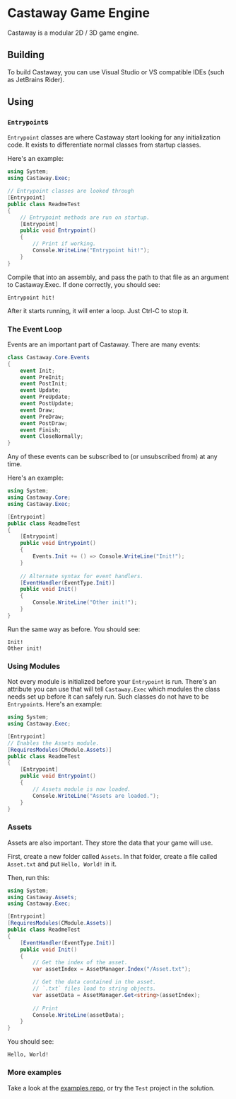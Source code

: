 # Castaway Game Engine

Castaway is a modular 2D / 3D game engine.

## Building

To build Castaway, you can use Visual Studio or VS compatible IDEs (such as
JetBrains Rider).

## Using

### `Entrypoint`s

`Entrypoint` classes are where Castaway start looking for any
initialization code. It exists to differentiate normal classes from
startup classes.

Here's an example:
```c#
using System;
using Castaway.Exec;

// Entrypoint classes are looked through
[Entrypoint]
public class ReadmeTest
{
    // Entrypoint methods are run on startup.
    [Entrypoint]
    public void Entrypoint()
    {
        // Print if working.
        Console.WriteLine("Entrypoint hit!");
    }
}
```

Compile that into an assembly, and pass the path to that file as an
argument to Castaway.Exec. If done correctly, you should see:
```text
Entrypoint hit!
```
After it starts running, it will enter a loop. Just Ctrl-C to stop
it.

### The Event Loop

Events are an important part of Castaway. There are many events:
```c#
class Castaway.Core.Events
{
    event Init;
    event PreInit;
    event PostInit;
    event Update;
    event PreUpdate;
    event PostUpdate;
    event Draw;
    event PreDraw;
    event PostDraw;
    event Finish;
    event CloseNormally;
}
```

Any of these events can be subscribed to (or unsubscribed from) at
any time.

Here's an example:

```c#
using System;
using Castaway.Core;
using Castaway.Exec;

[Entrypoint]
public class ReadmeTest
{
    [Entrypoint]
    public void Entrypoint()
    {
        Events.Init += () => Console.WriteLine("Init!");
    }
    
    // Alternate syntax for event handlers.
    [EventHandler(EventType.Init)]
    public void Init()
    {
        Console.WriteLine("Other init!");
    }
}
```

Run the same way as before. You should see:
```text
Init!
Other init!
```

### Using Modules

Not every module is initialized before your `Entrypoint` is run. There's an
attribute you can use that will tell `Castaway.Exec` which modules the class
needs set up before it can safely run. Such classes do not have to be
`Entrypoint`s. Here's an example:

```c#
using System;
using Castaway.Exec;

[Entrypoint]
// Enables the Assets module.
[RequiresModules(CModule.Assets)]
public class ReadmeTest
{
    [Entrypoint]
    public void Entrypoint()
    {
        // Assets module is now loaded.
        Console.WriteLine("Assets are loaded.");
    }
}
```

### Assets

Assets are also important. They store the data that your game will use.

First, create a new folder called `Assets`. In that folder, create a file
called `Asset.txt` and put `Hello, World!` in it.

Then, run this:
```c#
using System;
using Castaway.Assets;
using Castaway.Exec;

[Entrypoint]
[RequiresModules(CModule.Assets)]
public class ReadmeTest
{
    [EventHandler(EventType.Init)]
    public void Init()
    {
        // Get the index of the asset.
        var assetIndex = AssetManager.Index("/Asset.txt");

        // Get the data contained in the asset.
        // `.txt` files load to string objects.
        var assetData = AssetManager.Get<string>(assetIndex);
        
        // Print
        Console.WriteLine(assetData);
    }
}
```

You should see:
```text
Hello, World!
```

### More examples

Take a look at the 
[examples repo](https://www.github.com/LiamCoalStudio/castaway-examples),
or try the `Test` project in the solution.

